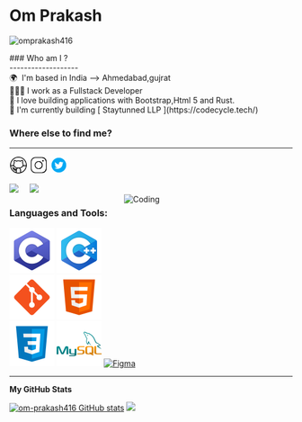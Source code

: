 

# Om Prakash

<p align="left"> <img src="https://komarev.com/ghpvc/?username=omprakash416&label=Profile%20views&color=0e75b6&style=flat" alt="omprakash416" /> </p>
### Who am I ? </br>
------------------- </br>
<!-- 👋🏼 &nbsp; &nbsp; Hey there! I'm OM PRAKASH  -->
🌍  I'm based in India --> Ahmedabad,gujrat </br>
👩🏻‍💻  I work as a Fullstack Developer </br>
🌱 I love building applications with Bootstrap,Html 5 and Rust. </br>
📌 I'm currently building [ Staytunned LLP ](https://codecycle.tech/) </br>

### Where else to find me?
---------------------------
<div>
 <p align="left"> <a href="https://github.com/om-prakash416" target="_blank" rel="noreferrer"><img src="logo/icons8-github.gif" width="32" height="32" /></a> 
 <a href="[http://www.instagram.com/](https://www.instagram.com/op_416_/)]([https://www.instagram.com/op_416_/](https://www.instagram.com/op_416_/))" target="_blank" rel="noreferrer"><img src="logo/icons8-instagram.gif" width="32" height="32" /></a>
 <a href="https://twitter.com/op_416_" target="_blank" rel="noreferrer"><img src="logo/icons8-twitter.gif" width="32" height="32" /></a></p>
  <a href="mailto:omprakash31181@gmail.com?"><img src="https://img.shields.io/badge/Gmail-ffcdd2?logo=gmail&style=for-the-badge"/></a> &nbsp; &nbsp; 
  <a href="[[www.linkedin.com/in/omprakash416](https://www.linkedin.com/in/omprakash416/)](https://www.linkedin.com/in/omprakash416/)"><img src="https://img.shields.io/badge/LinkedIn-01579b?logo=linkedin&style=for-the-badge"/></a> &nbsp; &nbsp; 
 </div>

<img align="right" alt="Coding" width="300" height="200" src="logo/sample.gif">

<h3 align="left">Languages and Tools:</h3>

<p align="left">
<a href="https://docs.microsoft.com/en-us/cpp/?view=msvc-170" target="_blank" rel="noreferrer"><img src="logo/c.svg"alt="C" /></a>
<a href="https://docs.microsoft.com/en-us/cpp/?view=msvc-170" target="_blank" rel="noreferrer"><img src="logo/c++.svg"alt="C++" /></a>
<a href="https://git-scm.com/" target="_blank" rel="noreferrer"><img src="logo/git.svg"alt="Git" /></a>
<a href="https://developer.mozilla.org/en-US/docs/Glossary/HTML5" target="_blank" rel="noreferrer"><img src="logo/html.svg" alt="HTML5" /></a>
<a href="https://www.w3.org/TR/CSS/#css" target="_blank" rel="noreferrer"><img src="logo/css.svg"alt="CSS3" /></a>
<a href="https://www.mysql.com/" target="_blank" rel="noreferrer"><img src="logo/mysql.svg"alt="MySQL" /></a>
<a href="https://www.figma.com/" target="_blank" rel="noreferrer"><img src="logo/icons8-figma.gif" width="36" height="36" alt="Figma" /></a>
</p>
<hr>
<b>My GitHub Stats</b>

<p align="left">
  <a href="https://github.com/om-prakash416"><img src="https://github-readme-stats.vercel.app/api?username=om-prakash416&show_icons=true&hide=&count_private=true&title_color=22c55e&text_color=ffffff&icon_color=0891b2&bg_color=1c1917&hide_border=true&show_icons=true" alt="om-prakash416 GitHub stats" /></a>
  <a href="http://www.github.com/om-prakash416"><img src="https://github-readme-streak-stats.herokuapp.com/?user=om-prakash416&stroke=ffffff&background=1c1917&ring=22c55e&fire=22c55e&currStreakNum=ffffff&currStreakLabel=22c55e&sideNums=ffffff&sideLabels=ffffff&dates=ffffff&hide_border=true" /></a>
</p>
